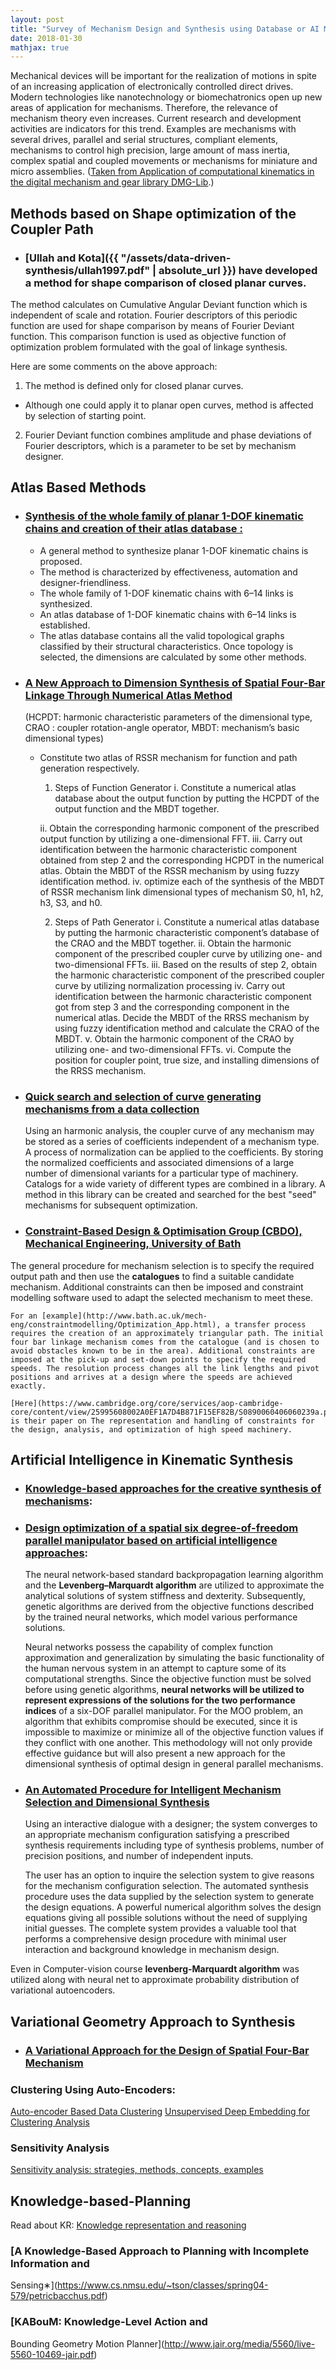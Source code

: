 ```yaml
---
layout: post
title: "Survey of Mechanism Design and Synthesis using Database or AI Methods"
date: 2018-01-30
mathjax: true
---
```

Mechanical devices will be important for the realization of motions in spite of an increasing application of electronically controlled direct drives.
Modern technologies like nanotechnology or biomechatronics open up new areas of application for mechanisms.
Therefore, the relevance of mechanism theory even increases. Current research and development activities are indicators for this trend.
Examples are mechanisms with several drives, parallel and serial structures, compliant elements, mechanisms to control high precision, large amount of mass inertia, complex spatial and coupled movements or mechanisms for miniature and micro assemblies. ([Taken from Application of computational kinematics in the digital mechanism and gear library DMG-Lib](https://www.sciencedirect.com/science/article/pii/S0094114X06000723).)


## Methods based on Shape optimization of the Coupler Path
* ### [Ullah and Kota]({{ "/assets/data-driven-synthesis/ullah1997.pdf" | absolute_url }}) have developed a method for shape comparison of closed planar curves.
The method calculates on Cumulative Angular Deviant function which is
independent of scale and rotation.
Fourier descriptors of this periodic function are used for shape comparison by
means of Fourier Deviant function.
This comparison function is used as objective function of optimization problem
formulated with the goal of linkage synthesis.

Here are some comments on the above approach:

1. The method is defined only for closed planar curves.
  - Although one could apply it to planar open curves, method is affected by
    selection of starting point.
2. Fourier Deviant function combines amplitude and phase deviations of Fourier
   descriptors, which is a parameter to be set by mechanism designer.


## Atlas Based Methods
* ### [Synthesis of the whole family of planar 1-DOF kinematic chains and creation of their atlas database :](https://www.sciencedirect.com/science/article/pii/S0094114X11001728)
  - A general method to synthesize planar 1-DOF kinematic chains is proposed.
  - The method is characterized by effectiveness, automation and designer-friendliness.
  - The whole family of 1-DOF kinematic chains with 6–14 links is synthesized.
  - An atlas database of 1-DOF kinematic chains with 6–14 links is established.
  - The atlas database contains all the valid topological graphs classified by their structural characteristics.
    Once topology is selected, the dimensions are calculated by some other
    methods.

* ### [A New Approach to Dimension Synthesis of Spatial Four-Bar Linkage Through Numerical Atlas Method](http://mechanismsrobotics.asmedigitalcollection.asme.org/article.aspx?articleid=1451372)
    (HCPDT: harmonic characteristic parameters of the dimensional type,
    CRAO : coupler rotation-angle operator,
    MBDT: mechanism’s basic dimensional types)
  - Constitute two atlas of RSSR mechanism for function and path generation
    respectively.
    1. Steps of Function Generator
      i. Constitute a numerical atlas database about the output function
          by putting the HCPDT of the output function and the
          MBDT together.

      ii. Obtain the corresponding harmonic component of the prescribed
          output function by utilizing a one-dimensional FFT.
      iii. Carry out identification between the harmonic characteristic
           component obtained from step 2 and the corresponding
           HCPDT in the numerical atlas. Obtain the MBDT of the
           RSSR mechanism by using fuzzy identification method.
      iv. optimize each of the synthesis of the MBDT of RSSR mechanism link dimensional
          types of mechanism S0, h1, h2, h3, S3, and h0.

    2. Steps of Path Generator
      i. Constitute a numerical atlas database by putting the harmonic
          characteristic component’s database of the CRAO and
          the MBDT together.
      ii. Obtain the harmonic component of the prescribed coupler
          curve by utilizing one- and two-dimensional FFTs.
      iii. Based on the results of step 2, obtain the harmonic characteristic
          component of the prescribed coupler curve by utilizing
          normalization processing
      iv. Carry out identification between the harmonic characteristic
          component got from step 3 and the corresponding component
          in the numerical atlas. Decide the MBDT of the RRSS
          mechanism by using fuzzy identification method and calculate
          the CRAO of the MBDT.
      v.  Obtain the harmonic component of the CRAO by utilizing
          one- and two-dimensional FFTs.
      vi. Compute the position for coupler point, true size, and installing
          dimensions of the RRSS mechanism.

* ### [Quick search and selection of curve generating mechanisms from a data collection](https://www.sciencedirect.com/science/article/pii/0094114X94900329)
   Using an harmonic analysis, the coupler curve of any mechanism may be stored as a series of coefficients independent of a mechanism type. A process of normalization can be applied to the coefficients. By storing the normalized coefficients and associated dimensions of a large number of dimensional variants for a particular type of machinery. Catalogs for a wide variety of different types are combined in a library. A method in this library can be created and searched for the best "seed" mechanisms for subsequent optimization.

* ### [Constraint-Based Design & Optimisation Group (CBDO), Mechanical Engineering, University of Bath](http://www.bath.ac.uk/mech-eng/constraintmodelling/Mechanisms.html)
The general procedure for mechanism selection is to specify the required output path and then use the __catalogues__ to find a suitable candidate mechanism. Additional constraints can then be imposed and constraint modelling software used to adapt the selected mechanism to meet these.

    For an [example](http://www.bath.ac.uk/mech-eng/constraintmodelling/Optimization_App.html), a transfer process requires the creation of an approximately triangular path. The initial four bar linkage mechanism comes from the catalogue (and is chosen to avoid obstacles known to be in the area). Additional constraints are imposed at the pick-up and set-down points to specify the required speeds. The resolution process changes all the link lengths and pivot positions and arrives at a design where the speeds are achieved exactly.

    [Here](https://www.cambridge.org/core/services/aop-cambridge-core/content/view/25995608002A0EF1A7D4B871F15EF82B/S0890060406060239a.pdf/representation_and_handling_of_constraints_for_the_design_analysis_and_optimization_of_high_speed_machinery.pdf) is their paper on The representation and handling of constraints for the design, analysis, and optimization of high speed machinery.

## Artificial Intelligence in Kinematic Synthesis

* ### [Knowledge-based approaches for the creative synthesis of mechanisms](https://www.sciencedirect.com/science/article/pii/001044859090030G):

* ### [Design optimization of a spatial six degree-of-freedom parallel manipulator based on artificial intelligence approaches](https://www.sciencedirect.com/science/article/pii/S073658450900060X):
    The neural network-based standard backpropagation learning algorithm and the __Levenberg–Marquardt algorithm__ are utilized to approximate the analytical solutions of system stiffness and dexterity.
    Subsequently, genetic algorithms are derived from the objective functions described by the trained neural networks, which model various performance solutions.

    Neural networks possess the capability of complex function approximation and generalization by simulating
    the basic functionality of the human nervous system in an
    attempt to capture some of its computational strengths. Since the
    objective function must be solved before using genetic algorithms,
    __neural networks will be utilized to represent expressions of the
    solutions for the two performance indices__ of a six-DOF parallel
    manipulator. For the MOO problem, an algorithm that exhibits
    compromise should be executed, since it is impossible to
    maximize or minimize all of the objective function values if they
    conflict with one another. This methodology will not only provide
    effective guidance but will also present a new approach for the
    dimensional synthesis of optimal design in general parallel
    mechanisms.

* ### [An Automated Procedure for Intelligent Mechanism Selection and Dimensional Synthesis](http://mechanicaldesign.asmedigitalcollection.asme.org/article.aspx?articleid=1453070)
    Using an interactive dialogue with a designer; the system converges to an appropriate mechanism configuration satisfying a prescribed synthesis requirements including type of synthesis problems, number of precision positions, and number of independent inputs.

    The user has an option to inquire the selection system to give reasons for the mechanism configuration selection. The automated synthesis procedure uses the data supplied by the selection system to generate the design equations. A powerful numerical algorithm solves the design equations giving all possible solutions without the need of supplying initial guesses. The complete system provides a valuable tool that performs a comprehensive design procedure with minimal user interaction and background knowledge in mechanism design.


Even in Computer-vision course __levenberg-Marquardt algorithm__ was
utilized along with neural net to approximate probability distribution of
variational autoencoders.

## Variational Geometry Approach to Synthesis
- ### [A Variational Approach for the Design of Spatial Four-Bar Mechanism](http://www.tandfonline.com/doi/abs/10.1080/08905459708905279)


### Clustering Using Auto-Encoders:
  [Auto-encoder Based Data Clustering](http://www.nlpr.ia.ac.cn/english/irds/People/lwang/M-MCG_EN/research/CFS-CIAPR13/paper.pdf)
  [Unsupervised Deep Embedding for Clustering Analysis](http://proceedings.mlr.press/v48/xieb16.pdf)

### Sensitivity Analysis
[Sensitivity analysis: strategies, methods, concepts, examples](http://dpannell.fnas.uwa.edu.au/dpap971f.htm)

## Knowledge-based-Planning
Read about KR: [Knowledge representation and reasoning](https://en.wikipedia.org/wiki/Knowledge_representation_and_reasoning)
### [A Knowledge-Based Approach to Planning with Incomplete Information and
Sensing∗](https://www.cs.nmsu.edu/~tson/classes/spring04-579/petricbacchus.pdf)
### [KABouM: Knowledge-Level Action and
Bounding Geometry Motion Planner](http://www.jair.org/media/5560/live-5560-10469-jair.pdf)
